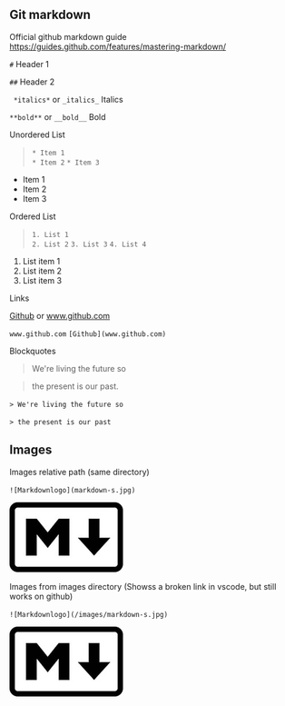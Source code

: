 ## Git markdown ##

Official github markdown guide https://guides.github.com/features/mastering-markdown/

` # ` Header 1 

` ## ` Header 2 

` *italics*` or ` _italics_ ` Italics 

` **bold** ` or ` __bold__ ` Bold 


Unordered List 
> ` * Item 1 `  
> ` * Item 2 ` 
> ` * Item 3 ` 

* Item 1 
* Item 2 
* Item 3 

Ordered List 

>` 1. List 1 `    
>` 2. List 2 `
>` 3. List 3 ` 
>` 4. List 4 ` 

1. List item 1 
2. List item 2 
3. List item 3


Links 

[Github](www.github.com) or www.github.com 

` www.github.com ` 
` [Github](www.github.com) ` 

Blockquotes 

> We're living the future so

> the present is our past. 

` > We're living the future so `
 
` > the present is our past ` 

## Images ## 

Images relative path (same directory)

` ![Markdownlogo](markdown-s.jpg) `

![Markdownlogo](markdown-s.jpg)

Images from images directory (Showss a broken link in vscode, but still works on github) 

` ![Markdownlogo](/images/markdown-s.jpg) `

![Markdownlogo](/images/markdown-s.jpg)









